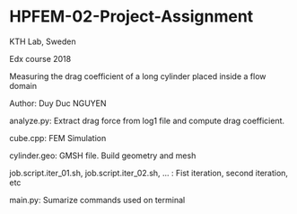 # HPFEM-02-Project-Assignment
KTH Lab, Sweden

Edx course 2018

Measuring the drag coefficient of a long cylinder placed inside a flow domain

Author: Duy Duc NGUYEN

analyze.py: Extract drag force from log1 file and compute drag coefficient. 

cube.cpp: FEM Simulation

cylinder.geo: GMSH file. Build geometry and mesh 

job.script.iter_01.sh, job.script.iter_02.sh, ... : Fist iteration, second iteration, etc 

main.py: Sumarize commands used on terminal
